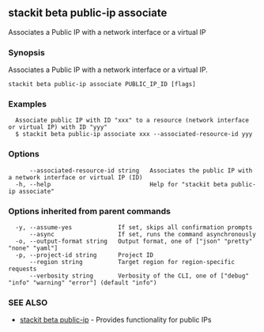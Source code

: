 ## stackit beta public-ip associate

Associates a Public IP with a network interface or a virtual IP

### Synopsis

Associates a Public IP with a network interface or a virtual IP.

```
stackit beta public-ip associate PUBLIC_IP_ID [flags]
```

### Examples

```
  Associate public IP with ID "xxx" to a resource (network interface or virtual IP) with ID "yyy"
  $ stackit beta public-ip associate xxx --associated-resource-id yyy
```

### Options

```
      --associated-resource-id string   Associates the public IP with a network interface or virtual IP (ID)
  -h, --help                            Help for "stackit beta public-ip associate"
```

### Options inherited from parent commands

```
  -y, --assume-yes             If set, skips all confirmation prompts
      --async                  If set, runs the command asynchronously
  -o, --output-format string   Output format, one of ["json" "pretty" "none" "yaml"]
  -p, --project-id string      Project ID
      --region string          Target region for region-specific requests
      --verbosity string       Verbosity of the CLI, one of ["debug" "info" "warning" "error"] (default "info")
```

### SEE ALSO

* [stackit beta public-ip](./stackit_beta_public-ip.md)	 - Provides functionality for public IPs


